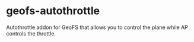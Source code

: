 # geofs-autothrottle
Autothrottle addon for GeoFS that allows you to control the plane while AP controls the throttle.
